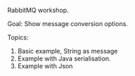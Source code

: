 RabbitMQ workshop.

Goal:
Show message conversion options.

Topics:
1. Basic example, String as message
2. Example with Java serialisation.
3. Example with Json
